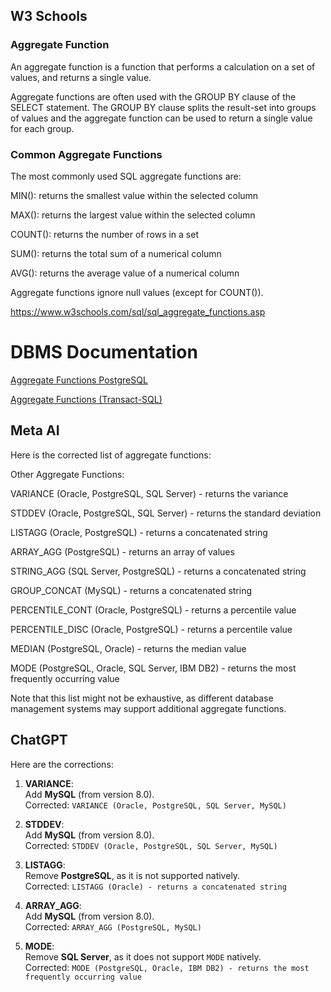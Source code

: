 
## W3 Schools

### Aggregate Function

An aggregate function is a function that performs a calculation on a set of values, and returns a single value.

Aggregate functions are often used with the GROUP BY clause of the SELECT statement.
The GROUP BY clause splits the result-set into groups of values and the aggregate function can be used to return a single value for each group.

### Common Aggregate Functions

The most commonly used SQL aggregate functions are:

MIN(): returns the smallest value within the selected column

MAX(): returns the largest value within the selected column

COUNT(): returns the number of rows in a set

SUM(): returns the total sum of a numerical column

AVG(): returns the average value of a numerical column


Aggregate functions ignore null values (except for COUNT()).

https://www.w3schools.com/sql/sql_aggregate_functions.asp

# DBMS Documentation

[Aggregate Functions PostgreSQL](https://www.postgresql.org/docs/current/functions-aggregate.html)

[Aggregate Functions (Transact-SQL)](https://learn.microsoft.com/en-us/sql/t-sql/functions/aggregate-functions-transact-sql?view=sql-server-ver16)


## Meta AI

Here is the corrected list of aggregate functions:

Other Aggregate Functions:

VARIANCE (Oracle, PostgreSQL, SQL Server) - returns the variance

STDDEV (Oracle, PostgreSQL, SQL Server) - returns the standard deviation

LISTAGG (Oracle, PostgreSQL) - returns a concatenated string

ARRAY_AGG (PostgreSQL) - returns an array of values

STRING_AGG (SQL Server, PostgreSQL) - returns a concatenated string

GROUP_CONCAT (MySQL) - returns a concatenated string

PERCENTILE_CONT (Oracle, PostgreSQL) - returns a percentile value

PERCENTILE_DISC (Oracle, PostgreSQL) - returns a percentile value

MEDIAN (PostgreSQL, Oracle) - returns the median value

MODE (PostgreSQL, Oracle, SQL Server, IBM DB2) - returns the most frequently occurring value

Note that this list might not be exhaustive, as different database management systems may support additional aggregate functions.


## ChatGPT

Here are the corrections:

1. **VARIANCE**:  
   Add **MySQL** (from version 8.0).  
   Corrected: `VARIANCE (Oracle, PostgreSQL, SQL Server, MySQL)`

2. **STDDEV**:  
   Add **MySQL** (from version 8.0).  
   Corrected: `STDDEV (Oracle, PostgreSQL, SQL Server, MySQL)`

3. **LISTAGG**:  
   Remove **PostgreSQL**, as it is not supported natively.  
   Corrected: `LISTAGG (Oracle) - returns a concatenated string`

4. **ARRAY_AGG**:  
   Add **MySQL** (from version 8.0).  
   Corrected: `ARRAY_AGG (PostgreSQL, MySQL)`

5. **MODE**:  
   Remove **SQL Server**, as it does not support `MODE` natively.  
   Corrected: `MODE (PostgreSQL, Oracle, IBM DB2) - returns the most frequently occurring value`
